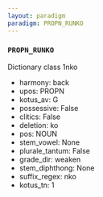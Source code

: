 ```yaml
---
layout: paradigm
paradigm: PROPN_RUNKO
---
```

### ` PROPN_RUNKO `

Dictionary class 1nko
* harmony: back
* upos: PROPN
* kotus_av: G
* possessive: False
* clitics: False
* deletion: ko
* pos: NOUN
* stem_vowel: None
* plurale_tantum: False
* grade_dir: weaken
* stem_diphthong: None
* suffix_regex: nko
* kotus_tn: 1
